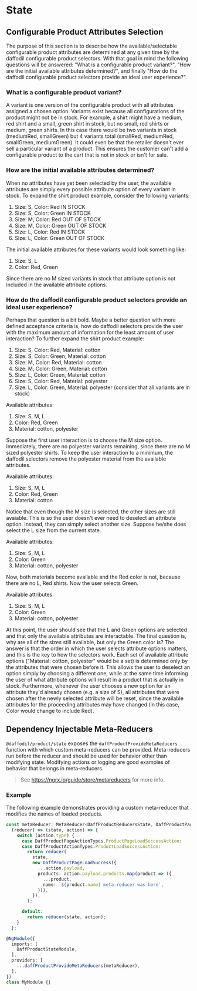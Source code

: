 # State

## Configurable Product Attributes Selection
The purpose of this section is to describe how the available/selectable configurable product attributes are determined at any given time by the daffodil configurable product selectors. With that goal in mind the following questions will be answered: "What is a configurable product variant?", "How are the initial available attributes determined?", and finally "How do the daffodil configurable product selectors provide an ideal user experience?".

### What is a configurable product variant?
A variant is one version of the configurable product with all attributes assigned a chosen option. Variants exist because all configurations of the product might not be in stock. For example, a shirt might have a medium, red shirt and a small, green shirt in stock, but no small, red shirts or medium, green shirts. In this case there would be two variants in stock (mediumRed, smallGreen) but 4 variants total (smallRed, mediumRed, smallGreen, mediumGreen). It could even be that the retailer doesn't ever sell a particular variant of a product. This ensures the customer can't add a configurable product to the cart that is not in stock or isn't for sale.

### How are the initial available attributes determined?
When no attributes have yet been selected by the user, the available attributes are simply every possible attribute option of every variant in stock. To expand the shirt product example, consider the following variants:

1. Size: S,     Color: Red        IN STOCK
2. Size: S,     Color: Green      IN STOCK
3. Size: M,     Color: Red        OUT OF STOCK
4. Size: M,     Color: Green      OUT OF STOCK
5. Size: L,     Color: Red        IN STOCK
6. Size: L,     Color: Green      OUT OF STOCK

The initial available attributes for these variants would look something like:
1. Size: S, L
2. Color: Red, Green

Since there are no M sized variants in stock that attribute option is not included in the available attribute options.

### How do the daffodil configurable product selectors provide an ideal user experience?
Perhaps that question is a bit bold. Maybe a better question with more defined acceptance criteria is, how do daffodil selectors provide the user with the maximum amount of information for the least amount of user interaction? To further expand the shirt product example:

1. Size: S,     Color: Red,     Material: cotton
2. Size: S,     Color: Green,   Material: cotton
3. Size: M,     Color: Red,     Material: cotton
4. Size: M,     Color: Green,   Material: cotton
5. Size: L,     Color: Green,   Material: cotton
6. Size: S,     Color: Red,     Material: polyester
7. Size: L,     Color: Green,   Material: polyester
(consider that all variants are in stock)

Available attributes:
1. Size: S, M, L
2. Color: Red, Green
3. Material: cotton, polyester

Suppose the first user interaction is to choose the M size option. Immediately, there are no polyester variants remaining, since there are no M sized polyester shirts. To keep the user interaction to a minimum, the daffodil selectors remove the polyester material from the available attributes.

Available attributes:
1. Size: S, M, L
2. Color: Red, Green
3. Material: cotton

Notice that even though the M size is selected, the other sizes are still avaiable. This is so the user doesn't ever need to deselect an attribute option. Instead, they can simply select another size. Suppose he/she does select the L size from the current state.

Available attributes:
1. Size: S, M, L
2. Color: Green
3. Material: cotton, polyester

Now, both materials become available and the Red color is not, because there are no L, Red shirts. Now the user selects Green.

Available attributes:
1. Size: S, M, L
2. Color: Green
3. Material: cotton, polyester

At this point, the user should see that the L and Green options are selected and that only the available attributes are interactable. The final question is, why are all of the sizes still available, but only the Green color is? The answer is that the order in which the user selects attribute options matters, and this is the key to how the selectors work. Each set of available attribute options ("Material: cotton, polyester" would be a set) is determined only by the attributes that were chosen before it. This allows the user to deselect an option simply by choosing a different one, while at the same time informing the user of what attribute options will result in a product that is actually in stock. Furthermore, whenever the user chooses a new option for an attribute they'd already chosen (e.g. a size of S), all attributes that were chosen after the newly selected attribute will be reset, since the available attributes for the proceeding attributes may have changed (in this case, Color would change to include Red).

## Dependency Injectable Meta-Reducers

`@daffodil/product/state` exposes the `daffProductProvideMetaReducers` function with which custom meta-reducers can be provided. Meta-reducers run before the reducer and should be used for behavior other than modifying state. Modifying actions or logging are good examples of behavior that belongs in meta-reducers.

> See https://ngrx.io/guide/store/metareducers for more info.

### Example

The following example demonstrates providing a custom meta-reducer that modifies the names of loaded products.

```ts
const metaReducer: MetaReducer<DaffProductReducersState, DaffProductPageActions | DaffProductActions> =
  (reducer) => (state, action) => {
    switch (action.type) {
      case DaffProductPageActionTypes.ProductPageLoadSuccessAction:
      case DaffProductActionTypes.ProductLoadSuccessAction:
        return reducer(
          state,
          new DaffProductPageLoadSuccess({
            ...action.payload,
            products: action.payload.products.map(product => ({
              ...product,
              name: `${product.name} meta-reducer was here`,
            })),
          }),
        );

      default:
        return reducer(state, action);
    }
  };

@NgModule({
  imports: [
    DaffProductStateModule,
  ],
  providers: [
    ...daffProductProvideMetaReducers(metaReducer),
  ],
})
class MyModule {}
```

